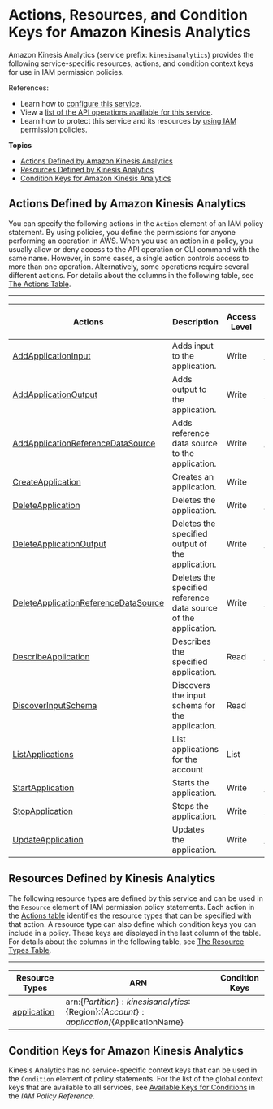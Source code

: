 # Actions, Resources, and Condition Keys for Amazon Kinesis Analytics<a name="list_amazonkinesisanalytics"></a>

Amazon Kinesis Analytics \(service prefix: `kinesisanalytics`\) provides the following service\-specific resources, actions, and condition context keys for use in IAM permission policies\.

References:
+ Learn how to [configure this service](https://docs.aws.amazon.com/kinesisanalytics/latest/dev/)\.
+ View a [list of the API operations available for this service](https://docs.aws.amazon.com/kinesisanalytics/latest/dev/)\.
+ Learn how to protect this service and its resources by [using IAM](https://docs.aws.amazon.com/kinesisanalytics/latest/dev/authentication-and-access-control.html) permission policies\.

**Topics**
+ [Actions Defined by Amazon Kinesis Analytics](#amazonkinesisanalytics-actions-as-permissions)
+ [Resources Defined by Kinesis Analytics](#amazonkinesisanalytics-resources-for-iam-policies)
+ [Condition Keys for Amazon Kinesis Analytics](#amazonkinesisanalytics-policy-keys)

## Actions Defined by Amazon Kinesis Analytics<a name="amazonkinesisanalytics-actions-as-permissions"></a>

You can specify the following actions in the `Action` element of an IAM policy statement\. By using policies, you define the permissions for anyone performing an operation in AWS\. When you use an action in a policy, you usually allow or deny access to the API operation or CLI command with the same name\. However, in some cases, a single action controls access to more than one operation\. Alternatively, some operations require several different actions\. For details about the columns in the following table, see [The Actions Table](reference_policies_actions-resources-contextkeys.md#actions_table)\.


****  

| Actions | Description | Access Level | Resource Types \(\*required\) | Condition Keys | Dependent Actions | 
| --- | --- | --- | --- | --- | --- | 
|   [ AddApplicationInput ](https://docs.aws.amazon.com/kinesisanalytics/latest/dev/API_AddApplicationInput.html)  | Adds input to the application\. | Write |   [ application\* ](#amazonkinesisanalytics-application)   |  |  | 
|   [ AddApplicationOutput ](https://docs.aws.amazon.com/kinesisanalytics/latest/dev/API_AddApplicationOutput.html)  | Adds output to the application\. | Write |   [ application\* ](#amazonkinesisanalytics-application)   |  |  | 
|   [ AddApplicationReferenceDataSource ](https://docs.aws.amazon.com/kinesisanalytics/latest/dev/API_AddApplicationReferenceDataSource.html)  | Adds reference data source to the application\. | Write |   [ application\* ](#amazonkinesisanalytics-application)   |  |  | 
|   [ CreateApplication ](https://docs.aws.amazon.com/kinesisanalytics/latest/dev/API_CreateApplication.html)  | Creates an application\. | Write |  |  |  | 
|   [ DeleteApplication ](https://docs.aws.amazon.com/kinesisanalytics/latest/dev/API_DeleteApplication.html)  | Deletes the application\. | Write |   [ application\* ](#amazonkinesisanalytics-application)   |  |  | 
|   [ DeleteApplicationOutput ](https://docs.aws.amazon.com/kinesisanalytics/latest/dev/API_DeleteApplicationOutput.html)  | Deletes the specified output of the application\. | Write |   [ application\* ](#amazonkinesisanalytics-application)   |  |  | 
|   [ DeleteApplicationReferenceDataSource ](https://docs.aws.amazon.com/kinesisanalytics/latest/dev/API_DeleteApplicationReferenceDataSource.html)  | Deletes the specified reference data source of the application\. | Write |   [ application\* ](#amazonkinesisanalytics-application)   |  |  | 
|   [ DescribeApplication ](https://docs.aws.amazon.com/kinesisanalytics/latest/dev/API_DescribeApplication.html)  | Describes the specified application\. | Read |   [ application\* ](#amazonkinesisanalytics-application)   |  |  | 
|   [ DiscoverInputSchema ](https://docs.aws.amazon.com/kinesisanalytics/latest/dev/API_DiscoverInputSchema.html)  | Discovers the input schema for the application\. | Read |  |  |  | 
|   [ ListApplications ](https://docs.aws.amazon.com/kinesisanalytics/latest/dev/API_ListApplications.html)  | List applications for the account | List |  |  |  | 
|   [ StartApplication ](https://docs.aws.amazon.com/kinesisanalytics/latest/dev/API_StartsApplication.html)  | Starts the application\. | Write |   [ application\* ](#amazonkinesisanalytics-application)   |  |  | 
|   [ StopApplication ](https://docs.aws.amazon.com/kinesisanalytics/latest/dev/API_StopApplication.html)  | Stops the application\. | Write |   [ application\* ](#amazonkinesisanalytics-application)   |  |  | 
|   [ UpdateApplication ](https://docs.aws.amazon.com/kinesisanalytics/latest/dev/API_UpdateApplication.html)  | Updates the application\. | Write |   [ application\* ](#amazonkinesisanalytics-application)   |  |  | 

## Resources Defined by Kinesis Analytics<a name="amazonkinesisanalytics-resources-for-iam-policies"></a>

The following resource types are defined by this service and can be used in the `Resource` element of IAM permission policy statements\. Each action in the [Actions table](#amazonkinesisanalytics-actions-as-permissions) identifies the resource types that can be specified with that action\. A resource type can also define which condition keys you can include in a policy\. These keys are displayed in the last column of the table\. For details about the columns in the following table, see [The Resource Types Table](reference_policies_actions-resources-contextkeys.md#resources_table)\.


****  

| Resource Types | ARN | Condition Keys | 
| --- | --- | --- | 
|   [ application ](https://docs.aws.amazon.com/kinesisanalytics/latest/dev/how-it-works.html)  |  arn:$\{Partition\}:kinesisanalytics:$\{Region\}:$\{Account\}:application/$\{ApplicationName\}  |  | 

## Condition Keys for Amazon Kinesis Analytics<a name="amazonkinesisanalytics-policy-keys"></a>

Kinesis Analytics has no service\-specific context keys that can be used in the `Condition` element of policy statements\. For the list of the global context keys that are available to all services, see [Available Keys for Conditions](reference_policies_condition-keys.html#AvailableKeys) in the *IAM Policy Reference*\.